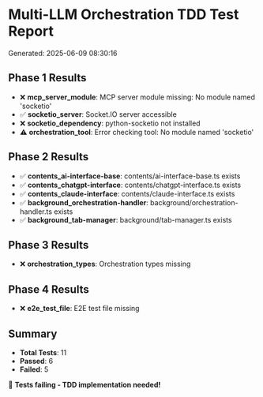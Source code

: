 # Multi-LLM Orchestration TDD Test Report
Generated: 2025-06-09 08:30:16

## Phase 1 Results

- ❌ **mcp_server_module**: MCP server module missing: No module named 'socketio'
- ✅ **socketio_server**: Socket.IO server accessible
- ❌ **socketio_dependency**: python-socketio not installed
- ⚠️ **orchestration_tool**: Error checking tool: No module named 'socketio'

## Phase 2 Results

- ✅ **contents_ai-interface-base**: contents/ai-interface-base.ts exists
- ✅ **contents_chatgpt-interface**: contents/chatgpt-interface.ts exists
- ✅ **contents_claude-interface**: contents/claude-interface.ts exists
- ✅ **background_orchestration-handler**: background/orchestration-handler.ts exists
- ✅ **background_tab-manager**: background/tab-manager.ts exists

## Phase 3 Results

- ❌ **orchestration_types**: Orchestration types missing

## Phase 4 Results

- ❌ **e2e_test_file**: E2E test file missing

## Summary

- **Total Tests**: 11
- **Passed**: 6
- **Failed**: 5

🔧 **Tests failing - TDD implementation needed!**